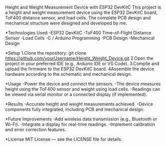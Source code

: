 Height and Weight Measurement Device with ESP32 DevKitC
This project is a height and weight measurement device using the ESP32 DevKitC board, ToF400 distance sensor, and load cells. The complete PCB design and mechanical structure were designed and developed by me.

*Technologies Used
-ESP32 DevKitC
-ToF400 Time-of-Flight Distance Sensor
-Load Cells
-C / Arduino Programming
-PCB Design
-Mechanical Design

*Setup
1.Clone the repository:
git clone https://github.com/yourUsername/Height_Weight_Device.git
2.Open the project in your preferred IDE (e.g., Arduino IDE or VS Code).
3.Compile and upload the firmware to the ESP32 DevKitC board.
4Assemble the device hardware according to the schematic and mechanical design.

*Usage
-Power the device and connect the sensors.
-The device measures height using the ToF400 sensor and weight using load cells.
-Readings can be viewed via serial monitor or a connected display (if implemented).

*Results
-Accurate height and weight measurements achieved.
-Device components fully integrated, including PCB and mechanical design.

*Future Improvements
-Add wireless data transmission (e.g., Bluetooth or Wi-Fi).
-Integrate a display for real-time readings.
-Implement calibration and error correction features.

*License
MIT License — see the LICENSE file for details.
